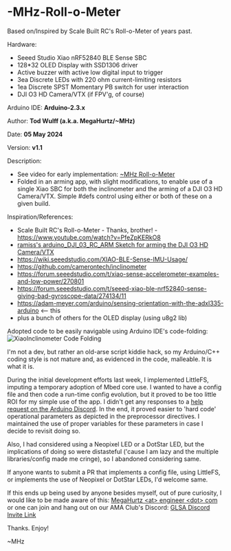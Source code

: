 # -MHz-Roll-o-Meter
Based on/Inspired by Scale Built RC's Roll-o-Meter of years past.

Hardware:
- Seeed Studio Xiao nRF52840 BLE Sense SBC
- 128*32 OLED Display with SSD1306 driver
- Active buzzer with active low digital input to trigger 
- 3ea Discrete LEDs with 220 ohm current-limiting resistors
- 1ea Discrete SPST Momentary PB switch for user interaction
- DJI O3 HD Camera/VTX (if FPV'g, of course)

Arduino IDE:    **Arduino-2.3.x**

Author:         **Tod Wulff (a.k.a. MegaHurtz/~MHz)**

Date:           **05 May 2024**

Version:        **v1.1**

Description:   
- See video for early implementation: [~MHz Roll-o-Meter](https://youtu.be/2NaQaHJ9XEI)
- Folded in an arming app, with slight modifications, to enable use of a single Xiao SBC for both the inclinometer and the arming of a DJI O3 HD Camera/VTX.  Simple #defs control using either or both of these on a given build.

Inspiration/References:
- Scale Built RC's Roll-o-Meter - Thanks, brother! - https://www.youtube.com/watch?v=PfeZpKERkO8
- [ramiss's arduino_DJI_03_RC_ARM Sketch for arming the DJI O3 HD Camera/VTX](https://github.com/ramiss/arduino_DJI_03_RC_ARM)
- https://wiki.seeedstudio.com/XIAO-BLE-Sense-IMU-Usage/
- https://github.com/camerontech/inclinometer
- https://forum.seeedstudio.com/t/xiao-sense-accelerometer-examples-and-low-power/270801
- https://forum.seeedstudio.com/t/seeed-xiao-ble-nrf52840-sense-giving-bad-gyroscope-data/274134/11
- https://adam-meyer.com/arduino/sensing-orientation-with-the-adxl335-arduino  <-- this
- plus a bunch of others for the OLED display (using u8g2 lib)

Adopted code to be easily navigable using Arduino IDE's code-folding: ![XiaoInclinometer Code Folding](https://i.imgur.com/yPNq5u6.png)

I'm not a dev, but rather an old-arse script kiddie hack, so my Arduino/C++ coding style is not mature and, as evidenced in the code, malleable.  It is what it is.

During the initial development efforts last week, I implemented LittleFS, imputing a temporary adoption of Mbed core use.  I wanted to have a config file and then code a run-time config evolution, but it proved to be too little ROI for my simple use of the app.  I didn't get any responses to a [help request on the Arduino Discord](https://discord.com/channels/420594746990526466/1230943312718991410).  In the end, it proved easier to 'hard code' operational parameters as depicted in the preprocessor directives.  I maintained the use of proper variables for these parameters in case I decide to revisit doing so.

Also, I had considered using a Neopixel LED or a DotStar LED, but the implications of doing so were distasteful ('cause I am lazy and the multiple libraries/config made me cringe), so I abandoned considering same.

If anyone wants to submit a PR that implements a config file, using LittleFS, or implements the use of Neopixel or DotStar LEDs, I'd welcome same.

If this ends up being used by anyone besides myself, out of pure curiosity, I would like to be made aware of this:  [MegaHurtz \<at\> engineer \<dot\> com](mailto://MegaHurtz\<at\>engineer\<dot\>com) or one can join and hang out on our AMA Club's Discord: [GLSA Discord Invite Link](https://discord.gg/EfWhUDrXxR)

Thanks.  Enjoy!

~MHz
